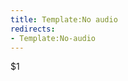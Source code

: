 ```yaml
---
title: Template:No audio
redirects:
- Template:No-audio
---
```


<div data-no-audio="true">$1</div>

